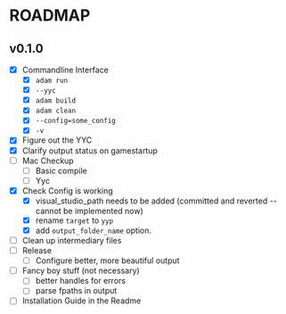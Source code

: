 # ROADMAP

## v0.1.0

- [x] Commandline Interface
  - [x] `adam run`
  - [x] `--yyc`
  - [x] `adam build`
  - [x] `adam clean`
  - [x] `--config=some_config`
  - [x] `-v`
- [x] Figure out the YYC
- [x] Clarify output status on gamestartup
- [ ] Mac Checkup
  - [ ] Basic compile
  - [ ] Yyc
- [x] Check Config is working
  - [x] visual_studio_path needs to be added (committed and reverted -- cannot be implemented now)
  - [x] rename `target` to `yyp`
  - [x] add `output_folder_name` option.
- [ ] Clean up intermediary files
- [ ] Release
  - [ ] Configure better, more beautiful output
- [ ] Fancy boy stuff (not necessary)
  - [ ] better handles for errors
  - [ ] parse fpaths in output
- [ ] Installation Guide in the Readme
